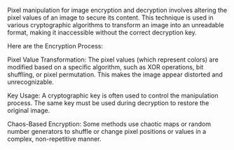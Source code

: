 Pixel manipulation for image encryption and decryption involves altering the pixel values of an image to secure its content. This technique is used in various cryptographic algorithms to transform an image into an unreadable format, making it inaccessible without the correct decryption key.

Here are the Encryption Process:

Pixel Value Transformation: The pixel values (which represent colors) are modified based on a specific algorithm, such as XOR operations, bit shuffling, or pixel permutation. This makes the image appear distorted and unrecognizable.

Key Usage: A cryptographic key is often used to control the manipulation process. The same key must be used during decryption to restore the original image.

Chaos-Based Encryption: Some methods use chaotic maps or random number generators to shuffle or change pixel positions or values in a complex, non-repetitive manner.


